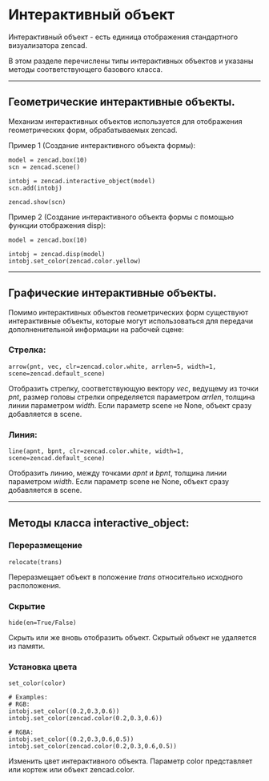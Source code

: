 # Интерактивный объект

Интерактивный объект - есть единица отображения стандартного визуализатора zencad.

В этом разделе перечислены типы интерактивных объектов и указаны методы соответствующего базового класса.

----------------------------------------------
## Геометрические интерактивные объекты.
Механизм интерактивных объектов используется для отображения геометрических форм, обрабатываемых zencad.

Пример 1 (Создание интерактивного объекта формы):
```python3
model = zencad.box(10)
scn = zencad.scene()

intobj = zencad.interactive_object(model) 
scn.add(intobj)

zencad.show(scn)
```

Пример 2 (Создание интерактивного объекта формы с помощью функции отображения disp):
```python3
model = zencad.box(10)

intobj = zencad.disp(model)
intobj.set_color(zencad.color.yellow)
```

---------------------------------------
## Графические интерактивные объекты.
Помимо интерактивных объектов геометрических форм существуют интерактивные объекты, которые могут использоваться для передачи дополненительной информации на рабочей сцене:

### Стрелка:
```python3
arrow(pnt, vec, clr=zencad.color.white, arrlen=5, width=1, scene=zencad.default_scene)
```
Отобразить стрелку, соответствующую вектору _vec_, ведущему из точки _pnt_, размер головы стрелки определяется параметром _arrlen_, толщина линии параметром _width_.
Если параметр scene не None, объект сразу добавляется в scene.

### Линия:
```python3
line(apnt, bpnt, clr=zencad.color.white, width=1, scene=zencad.default_scene)
```
Отобразить линию, между точками _apnt_ и _bpnt_, толщина линии параметром _width_.
Если параметр scene не None, объект сразу добавляется в scene.

----------------------------------
## Методы класса interactive_object:

### Переразмещение  
```python3
relocate(trans)
```
Переразмещает объект в положение _trans_ относительно исходного расположения. 

### Скрытие
```python3
hide(en=True/False)
```
Скрыть или же вновь отобразить объект. Скрытый объект не удаляется из памяти.

### Установка цвета
```python3
set_color(color)

# Examples:
# RGB:
intobj.set_color((0.2,0.3,0.6))
intobj.set_color(zencad.color(0.2,0.3,0.6))

# RGBA:
intobj.set_color((0.2,0.3,0.6,0.5))
intobj.set_color(zencad.color(0.2,0.3,0.6,0.5))
```
Изменить цвет интерактивного объекта. 
Параметр color представляет или кортеж или объект zencad.color.
